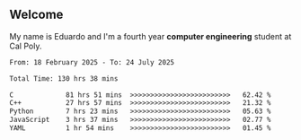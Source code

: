 ## Welcome

 My name is Eduardo and I'm a fourth year **computer engineering** student at Cal Poly.

<!--START_SECTION:waka-->

```txt
From: 18 February 2025 - To: 24 July 2025

Total Time: 130 hrs 38 mins

C             81 hrs 51 mins  >>>>>>>>>>>>>>>>>>>>>>>>>   62.42 %
C++           27 hrs 57 mins  >>>>>>>>>>>>>>>>>>>>>>>>>   21.32 %
Python        7 hrs 23 mins   >>>>>>>>>>>>>>>>>>>>>>>>>   05.63 %
JavaScript    3 hrs 37 mins   >>>>>>>>>>>>>>>>>>>>>>>>>   02.77 %
YAML          1 hr 54 mins    >>>>>>>>>>>>>>>>>>>>>>>>>   01.45 %
```

<!--END_SECTION:waka-->

<!--
**lalog12/lalog12** is a ✨ _special_ ✨ repository because its `README.md` (this file) appears on your GitHub profile.

Here are some ideas to get you started:

- 🔭 I’m currently working on ...
- 🌱 I’m currently learning ...
- 👯 I’m looking to collaborate on ...
- 🤔 I’m looking for help with ...
- 💬 Ask me about ...
- 📫 How to reach me: ...
- 😄 Pronouns: ...
- ⚡ Fun fact: ...
-->
